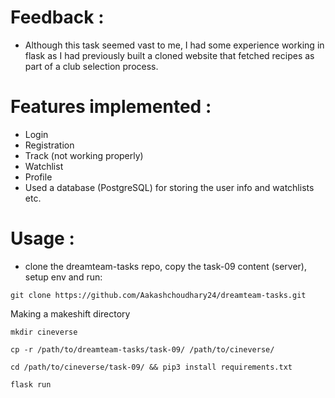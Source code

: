 # Feedback :
- Although this task seemed vast to me, I had some experience working in flask as I had previously built
a cloned website that fetched recipes as part of a club selection process.

# Features implemented :
- Login
- Registration
- Track (not working properly)
- Watchlist
- Profile
- Used a database (PostgreSQL) for storing the user info and watchlists etc.

# Usage :
- clone the dreamteam-tasks repo, copy the task-09 content (server), setup env and run:
```
git clone https://github.com/Aakashchoudhary24/dreamteam-tasks.git
```
Making a makeshift directory
```
mkdir cineverse
```
```
cp -r /path/to/dreamteam-tasks/task-09/ /path/to/cineverse/
```
```
cd /path/to/cineverse/task-09/ && pip3 install requirements.txt
```
```
flask run 
```

